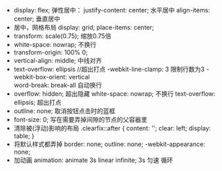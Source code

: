 -   display: flex;   弹性居中：
    justify-content: center;   水平居中
    align-items: center;   垂直居中
-   居中，网格布局 
    display: grid;
    place-items: center;
-   transform: scale(0.75);  缩放0.75倍
-   white-space: nowrap;  不换行
-   transform-origin: 100% 0;
-   vertical-align: middle;    中线对齐
-   text-overflow: ellipsis //超出打点
    -webkit-line-clamp: 3        限制行数为3
    -webkit-box-orient: vertical    
    word-break: break-all        自动换行
-   overflow: hidden;   超出隐藏
    white-space: nowrap;  不换行
    text-overflow: ellipsis;   超出打点
-   outline: none;     取消按钮点击时的蓝框
-   font-size: 0;  写在需要弄掉间隙的节点的父容器里
-   清除被(浮动)影响的布局
    .clearfix::after {
      content: '';
      clear: left;
      display: table;
    }
-   将默认样式都弄掉
      border: none;
      outline: none;
      -webkit-appearance: none;
- 加动画
      animation: animate 3s linear infinite; 3s 匀速 循环